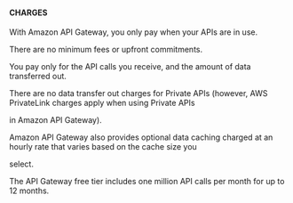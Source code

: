 #### CHARGES


With Amazon API Gateway, you only pay when your APIs are in use.


There are no minimum fees or upfront commitments.


You pay only for the API calls you receive, and the amount of data transferred out.


There are no data transfer out charges for Private APIs (however, AWS PrivateLink charges apply when using Private APIs

in Amazon API Gateway).


Amazon API Gateway also provides optional data caching charged at an hourly rate that varies based on the cache size you

select.


The API Gateway free tier includes one million API calls per month for up to 12 months.

